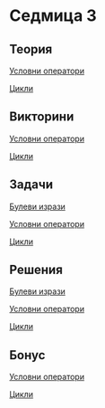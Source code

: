 Седмица 3
=================================

Теория
------
[Условни оператори](https://drive.google.com/file/d/1pA4CHA92qosF2hGPmplDl4a0ZPUV7jB3/view?usp=sharing)

[Цикли](https://drive.google.com/file/d/1JQ9siYUeYPtPgHlfqJCyOZNLuSrgLvIw/view?usp=sharing)

Викторини
---------
[Условни оператори](https://forms.gle/Ve1RvXnU1FEjzJev7)

[Цикли](https://forms.gle/WCg2P7r5XKGddHqY6)

Задачи
------
[Булеви изрази](../tasks/boolean_expressions.md)

[Условни оператори](../tasks/conditional_operators.md)

[Цикли](../tasks/loops.md)

Решения
-------
[Булеви изрази](../solutions/boolean_expressions_answers.md)

[Условни оператори](../solutions/conditional_operators/)

[Цикли](../solutions/loops/)

Бонус
-----
[Условни оператори](https://docs.google.com/document/d/14zsdsmOkAM_O3qUEIuE8nSnKHTukFN_qRZZeitaV6Kk/edit?usp=sharing)

[Цикли](https://docs.google.com/document/d/1fCkEBkQn3JmezC3rpHZpnKvtF_ZzzqgoHbYKxHkB2Rs/edit?usp=sharing)
